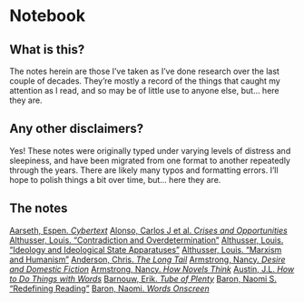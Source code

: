 # Notebook


## What is this?

The notes herein are those I’ve taken as I’ve done research over the last couple of decades. They’re mostly a record of the things that caught my attention as I read, and so may be of little use to anyone else, but… here they are.


## Any other disclaimers?

Yes! These notes were originally typed under varying levels of distress and sleepiness, and have been migrated from one format to another repeatedly through the years. There are likely many typos and formatting errors. I’ll hope to polish things a bit over time, but… here they are.

## The notes

[Aarseth, Espen. *Cybertext*](pages/aarseth.md)
[Alonso, Carlos J et al. *Crises and Opportunities*](pages/alonso.md)
[Althusser, Louis. “Contradiction and Overdetermination”](pages/althusser1.md)
[Althusser, Louis. “Ideology and Ideological State Apparatuses”](pages/althusser2.md)
[Althusser, Louis. “Marxism and Humanism”](pages/althusser3.md)
[Anderson, Chris. *The Long Tail*](pages/anderson.md)
[Armstrong, Nancy. *Desire and Domestic Fiction*](pages/armstrong1.md)
[Armstrong, Nancy. *How Novels Think*](pages/armstrong2.md)
[Austin, J.L. *How to Do Things with Words*](pages/austin.md)
[Barnouw, Erik. *Tube of Plenty*](pages/barnouw.md)
[Baron, Naomi S. “Redefining Reading”](pages/baron1.md)
[Baron, Naomi. *Words Onscreen*](pages/baron2.md)
